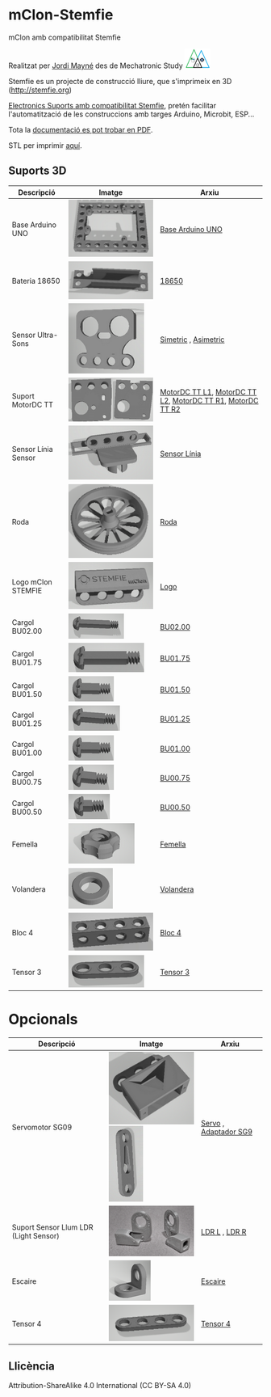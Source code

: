 # mClon-Stemfie

mClon amb compatibilitat Stemfie

Realitzat per [Jordi Mayné](https://github.com/maynej) des de Mechatronic Study <img src="Imatges/Logo3senseFons.png" width="50" />

Stemfie es un projecte de construcció lliure, que s'imprimeix en 3D (http://stemfie.org) 

[Electronics Suports amb compatibilitat Stemfie](https://github.com/maynej/Electronics-Stemfie), pretén facilitar l'automatització de les construccions amb targes Arduino, Microbit, ESP... 

Tota la [documentació es pot trobar en PDF](https://github.com/maynej/mClon-Stemfie/tree/main/DOC).

STL per imprimir [aquí](https://github.com/maynej/mClon-Stemfie/tree/main/STL_mClonSTEMFIE).

## Suports 3D
  
Descripció         | Imatge          | Arxiu         
------------- | ------------- | ------------- 
Base Arduino UNO |![](Imatges/ArduinoUNOBase.png) | [Base Arduino UNO](STL_mClonSTEMFIE/ArduinoUNOBase_mClonSTEMFIE.stl)
Bateria 18650 |![](Imatges/18650Holder.png) | [18650](STL_mClonSTEMFIE/18650Holder_mClonSTEMFIE.stl)
Sensor Ultra-Sons |![](Imatges/USSymmetricSensor4V.png) | [Simetric](STL_mClonSTEMFIE/USSymmetricSensor4V_mClonSTEMFIE.stl) , [Asimetric](STL_mClonSTEMFIE/USAsymmetricSensor4V_mClonSTEMFIE.stl)
Suport MotorDC TT |![](Imatges/MotorSupport.png) | [MotorDC TT L1](STL_mClonSTEMFIE/MotorDCTT_L1_mClonSTEMFIE.stl), [MotorDC TT L2](STL_mClonSTEMFIE/MotorDCTT_L2_mClonSTEMFIE.stl), [MotorDC TT R1](STL_mClonSTEMFIE/MotorDCTT_R1_mClonSTEMFIE.stl), [MotorDC TT R2](STL_mClonSTEMFIE/MotorDCTT_R2_mClonSTEMFIE.stl) 
Sensor Línia Sensor |![](Imatges/LineSensor.png) | [Sensor Línia](STL_mClonSTEMFIE/LineSensor_mClonSTEMFIE.stl)
Roda |![](Imatges/Roda_petalos.png) | [Roda](STL_mClonSTEMFIE/Roda_petalos2.stl)
Logo mClon STEMFIE |![](Imatges/Logo_mClonSTEMFIE.png) | [Logo](STL_mClonSTEMFIE/Logo4_mClonSTEMFIE.stl)
Cargol BU02.00 |![](Imatges/BU02.00.png) | [BU02.00](STL_mClonSTEMFIE/ShoulderScrewRHDRHBU02.00-SPN-SSC-0048.stl)
Cargol BU01.75 |![](Imatges/BU01.75.png) | [BU01.75](STL_mClonSTEMFIE/ShoulderScrewRHDRHBU01.75-SPN-SSC-0047.stl)
Cargol BU01.50 |![](Imatges/BU01.00.png) | [BU01.50](STL_mClonSTEMFIE/ShoulderScrewRHDRHBU01.50-SPN-SSC-0046.stl)
Cargol BU01.25 |![](Imatges/BU01.25.png) | [BU01.25](STL_mClonSTEMFIE/ShoulderScrewRHDRHBU01.25-SPN-SSC-0045.stl)
Cargol BU01.00 |![](Imatges/BU01.00.png) | [BU01.00](STL_mClonSTEMFIE/ShoulderScrewRHDRHBU01.00-SPN-SSC-0044.stl)
Cargol BU00.75 |![](Imatges/BU00.75.png) | [BU00.75](STL_mClonSTEMFIE/ShoulderScrewRHD_RH_BU00.75-SPN-SSC-0043.stl)
Cargol BU00.50 |![](Imatges/BU00.50.png) | [BU00.50](STL_mClonSTEMFIE/ShoulderScrewRHD_RH_BU00.50-SPN-SSC-0042.stl)
Femella |![](Imatges/Nut.png) | [Femella](STL_mClonSTEMFIE/NutRHBU01.00x5mm-SPN-NUT-0001.stl)
Volandera |![](Imatges/Washer.png) | [Volandera](STL_mClonSTEMFIE/NutRHBU01.00x5mm-SPN-NUT-0001.stl)
Bloc 4 |![](Imatges/Block4.jpg) | [Bloc 4](STL_mClonSTEMFIE/beam1x1x4.stl)
Tensor 3 |![](Imatges/Brace3.png) | [Tensor 3](STL_mClonSTEMFIE/BraceSTRERRBU03x01x00.25-SPN-BRC-0002.stl)

# Opcionals 
Descripció         | Imatge          | Arxiu
------------- | ------------- | ------------- 
Servomotor SG09 |![](Imatges/Servo3H.png)![](Imatges/ServoAdapter.png) | [Servo](STL_mClonSTEMFIE/Servo3H_mClonSTEMFIE.stl) , [Adaptador SG9](STL_mClonSTEMFIE/Servo9GAdapter_Stemfie.stl)
Suport Sensor Llum LDR (Light Sensor) |![](Imatges/LDR.png) | [LDR L](STL_mClonSTEMFIE/LDRSensorL_mClonSTEMFIE.stl) , [LDR R](STL_mClonSTEMFIE/LDRSensorR_mClonSTEMFIE.stl)
Escaire |![](Imatges/1L.png) | [Escaire](STL_mClonSTEMFIE/1L.stl)
Tensor 4 |![](Imatges/Brace4.png) | [Tensor 4](STL_mClonSTEMFIE/BraceSTRERRBU04x01x00.25-SPN-BRC-0003.stl)


## Llicència

Attribution-ShareAlike 4.0 International (CC BY-SA 4.0)
